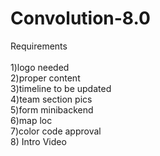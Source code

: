 # Convolution-8.0

Requirements <br><br>
1)logo needed <br>
2)proper content <br>
3)timeline to be updated <br>
4)team section pics <br>
5)form minibackend <br>
6)map loc <br>
7)color code approval <br>
8) Intro Video
